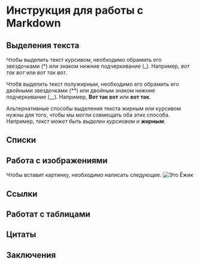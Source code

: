 # Инструкция для работы с Markdown

## Выделения текста

Чтобы выделить текст курсивом, необходимо обрамить его звездочками (*) или знаком нижние подчеркивание (_). Например, *вот так вот* или _вот так вот_.

Чтобв выделить текст полужирным, необходимо его обрамить его двойными звездочками (**) или двойным знаком нижние подчеркивание (__). Например, **Вот так вот** или __вот так__.

Альтернативные способы выделения текста жирным или курсивом нужны для того, чтобы мы могли совмещать оба этих способа. Например, _текст может быть выделен курсиовом и **жирным**_.


## Списки

## Работа с изображениями

Чтобы вставит картинку, необходимо написать следующее.
![Это Ёжик](Ezik.jpg)

## Ссылки

## Работат с таблицами

## Цитаты

## Заключения
